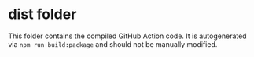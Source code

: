 # dist folder

This folder contains the compiled GitHub Action code. It is autogenerated via
`npm run build:package` and should not be manually modified.
